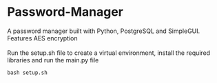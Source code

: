 # Password-Manager
A password manager built with Python, PostgreSQL and SimpleGUI.<br>
Features AES encryption
<br><br>
Run the setup.sh file to create a virtual environment, install the required libraries and run the main.py file
```
bash setup.sh
```
